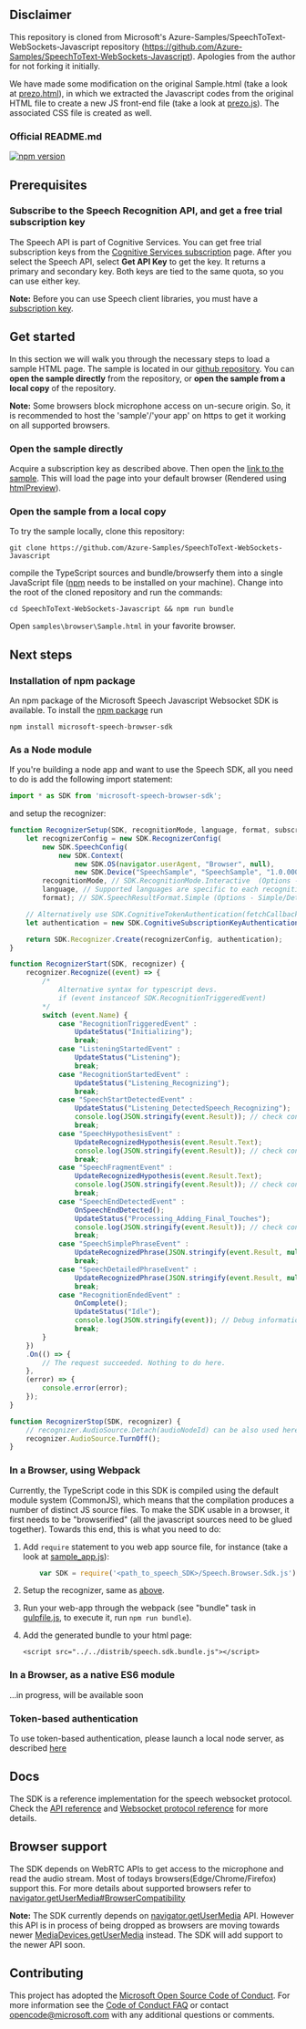 ## Disclaimer

This repository is cloned from Microsoft's Azure-Samples/SpeechToText-WebSockets-Javascript repository (https://github.com/Azure-Samples/SpeechToText-WebSockets-Javascript). Apologies from the author for not forking it initially. 

We have made some modification on the original Sample.html (take a look at [prezo.html](samples/browser/prezo.html)), in which we extracted the Javascript codes from the original HTML file to create a new JS front-end file (take a look at [prezo.js](samples/browser/prezo.js)). The associated CSS file is created as well.


### Official README.md

[![npm version](https://badge.fury.io/js/microsoft-speech-browser-sdk.svg)](https://www.npmjs.com/package/microsoft-speech-browser-sdk)

## Prerequisites

### Subscribe to the Speech Recognition API, and get a free trial subscription key

The Speech API is part of Cognitive Services. You can get free trial subscription keys from the [Cognitive Services subscription](https://azure.microsoft.com/try/cognitive-services/) page. After you select the Speech API, select **Get API Key** to get the key. It returns a primary and secondary key. Both keys are tied to the same quota, so you can use either key.

**Note:** Before you can use Speech client libraries, you must have a [subscription key](https://azure.microsoft.com/try/cognitive-services/).

## Get started

In this section we will walk you through the necessary steps to load a sample HTML page. The sample is located in our [github repository](https://github.com/Azure-Samples/SpeechToText-WebSockets-Javascript). You can **open the sample directly** from the repository, or **open the sample from a local copy** of the repository. 

**Note:** Some browsers block microphone access on un-secure origin. So, it is recommended to host the 'sample'/'your app' on https to get it working on all supported browsers. 

### Open the sample directly

Acquire a subscription key as described above. Then open the [link to the sample](https://htmlpreview.github.io/?https://github.com/Azure-Samples/SpeechToText-WebSockets-Javascript/blob/preview/samples/browser/Sample.html). This will load the page into your default browser (Rendered using [htmlPreview](https://github.com/htmlpreview/htmlpreview.github.com)).

### Open the sample from a local copy

To try the sample locally, clone this repository:

```
git clone https://github.com/Azure-Samples/SpeechToText-WebSockets-Javascript
```

compile the TypeScript sources and bundle/browserfy them into a single JavaScript file ([npm](https://www.npmjs.com/) needs to be installed on your machine). Change into the root of the cloned repository and run the commands:

```
cd SpeechToText-WebSockets-Javascript && npm run bundle
```

Open `samples\browser\Sample.html` in your favorite browser.

## Next steps

### Installation of npm package

An npm package of the Microsoft Speech Javascript Websocket SDK is available. To install the [npm package](https://www.npmjs.com/package/microsoft-speech-browser-sdk) run
```
npm install microsoft-speech-browser-sdk
```

### As a Node module

If you're building a node app and want to use the Speech SDK, all you need to do is add the following import statement:

```javascript
import * as SDK from 'microsoft-speech-browser-sdk';
```

<a name="reco_setup"></a>and setup the recognizer:

```javascript
function RecognizerSetup(SDK, recognitionMode, language, format, subscriptionKey) {
    let recognizerConfig = new SDK.RecognizerConfig(
        new SDK.SpeechConfig(
            new SDK.Context(
                new SDK.OS(navigator.userAgent, "Browser", null),
                new SDK.Device("SpeechSample", "SpeechSample", "1.0.00000"))),
        recognitionMode, // SDK.RecognitionMode.Interactive  (Options - Interactive/Conversation/Dictation)
        language, // Supported languages are specific to each recognition mode Refer to docs.
        format); // SDK.SpeechResultFormat.Simple (Options - Simple/Detailed)

    // Alternatively use SDK.CognitiveTokenAuthentication(fetchCallback, fetchOnExpiryCallback) for token auth
    let authentication = new SDK.CognitiveSubscriptionKeyAuthentication(subscriptionKey);

    return SDK.Recognizer.Create(recognizerConfig, authentication);
}

function RecognizerStart(SDK, recognizer) {
    recognizer.Recognize((event) => {
        /*
            Alternative syntax for typescript devs.
            if (event instanceof SDK.RecognitionTriggeredEvent)
        */
        switch (event.Name) {
            case "RecognitionTriggeredEvent" :
                UpdateStatus("Initializing");
                break;
            case "ListeningStartedEvent" :
                UpdateStatus("Listening");
                break;
            case "RecognitionStartedEvent" :
                UpdateStatus("Listening_Recognizing");
                break;
            case "SpeechStartDetectedEvent" :
                UpdateStatus("Listening_DetectedSpeech_Recognizing");
                console.log(JSON.stringify(event.Result)); // check console for other information in result
                break;
            case "SpeechHypothesisEvent" :
                UpdateRecognizedHypothesis(event.Result.Text);
                console.log(JSON.stringify(event.Result)); // check console for other information in result
                break;
            case "SpeechFragmentEvent" :
                UpdateRecognizedHypothesis(event.Result.Text);
                console.log(JSON.stringify(event.Result)); // check console for other information in result
                break;
            case "SpeechEndDetectedEvent" :
                OnSpeechEndDetected();
                UpdateStatus("Processing_Adding_Final_Touches");
                console.log(JSON.stringify(event.Result)); // check console for other information in result
                break;
            case "SpeechSimplePhraseEvent" :
                UpdateRecognizedPhrase(JSON.stringify(event.Result, null, 3));
                break;
            case "SpeechDetailedPhraseEvent" :
                UpdateRecognizedPhrase(JSON.stringify(event.Result, null, 3));
                break;
            case "RecognitionEndedEvent" :
                OnComplete();
                UpdateStatus("Idle");
                console.log(JSON.stringify(event)); // Debug information
                break;
        }
    })
    .On(() => {
        // The request succeeded. Nothing to do here.
    },
    (error) => {
        console.error(error);
    });
}

function RecognizerStop(SDK, recognizer) {
    // recognizer.AudioSource.Detach(audioNodeId) can be also used here. (audioNodeId is part of ListeningStartedEvent)
    recognizer.AudioSource.TurnOff();
}
```

### In a Browser, using Webpack

Currently, the TypeScript code in this SDK is compiled using the default module system (CommonJS), which means that the compilation produces a number of distinct JS source files. To make the SDK usable in a browser, it first needs to be "browserified" (all the javascript sources need to be glued together). Towards this end, this is what you need to do:

1. Add `require` statement to you web app source file, for instance (take a look at [sample_app.js](samples/browser/sample_app.js)):

    ```javascript
        var SDK = require('<path_to_speech_SDK>/Speech.Browser.Sdk.js');
    ```

2. Setup the recognizer, same as [above](#reco_setup).

3. Run your web-app through the webpack (see "bundle" task in [gulpfile.js](gulpfile.js), to execute it, run `npm run bundle`).

4. Add the generated bundle to your html page:

    ```
    <script src="../../distrib/speech.sdk.bundle.js"></script>
    ```

### In a Browser, as a native ES6 module

...in progress, will be available soon

### Token-based authentication

To use token-based authentication, please launch a local node server, as described [here](https://github.com/Azure-Samples/SpeechToText-WebSockets-Javascript/blob/master/samples/browser/README.md)

## Docs
The SDK is a reference implementation for the speech websocket protocol. Check the [API reference](https://docs.microsoft.com/en-us/azure/cognitive-services/speech/API-reference-rest/bingvoicerecognition#websocket) and [Websocket protocol reference](https://docs.microsoft.com/en-us/azure/cognitive-services/speech/API-reference-rest/websocketprotocol) for more details.

## Browser support
The SDK depends on WebRTC APIs to get access to the microphone and read the audio stream. Most of todays browsers(Edge/Chrome/Firefox) support this. For more details about supported browsers refer to [navigator.getUserMedia#BrowserCompatibility](https://developer.mozilla.org/en-US/docs/Web/API/Navigator/getUserMedia#Browser_compatibility)

**Note:** The SDK currently depends on [navigator.getUserMedia](https://developer.mozilla.org/en-US/docs/Web/API/Navigator/getUserMedia#Browser_compatibility) API. However this API is in process of being dropped as browsers are moving towards newer [MediaDevices.getUserMedia](https://developer.mozilla.org/en-US/docs/Web/API/MediaDevices/getUserMedia) instead. The SDK will add support to the newer API soon.

## Contributing
This project has adopted the [Microsoft Open Source Code of Conduct](https://opensource.microsoft.com/codeofconduct/). For more information see the [Code of Conduct FAQ](https://opensource.microsoft.com/codeofconduct/faq/) or contact [opencode@microsoft.com](mailto:opencode@microsoft.com) with any additional questions or comments.

